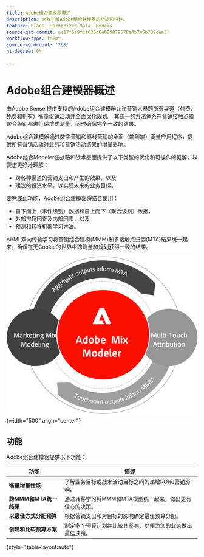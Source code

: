 ```yaml
---
title: Adobe组合建模器概述
description: 大致了解Adobe组合建模器的功能和特性。
feature: Plans, Harmonized Data, Models
source-git-commit: ac17f5a9fcf036c8e689879578e4b745b789cea3
workflow-type: tm+mt
source-wordcount: '268'
ht-degree: 0%

---
```



# Adobe组合建模器概述

由Adobe Sensei提供支持的Adobe组合建模器允许营销人员跨所有渠道（付费、免费和拥有）衡量促销活动并全面优化规划。 其统一的方法体系在营销接触点和聚合级别都进行递增式测量，同时确保完全一致的结果。

Adobe组合建模器通过数字营销和离线营销的全面（端到端）衡量应用程序，提供所有营销活动对业务和营销活动结果的增量影响。

Adobe组合Modeler在战略和战术层面提供了以下类型的优化和可操作的见解，以便您更好地理解：

* 跨各种渠道的营销支出和产生的效果，以及
* 建议的投资水平，以实现未来的业务目标。


要完成此功能，Adobe组合建模器将结合使用：

* 自下而上（事件级别）数据和自上而下（聚合级别）数据，
* 外部市场因素及内部因素，以及
* 预测和转移机器学习方法。

AI/ML双向传输学习将营销组合建模(MMM)和多接触点归因(MTA)结果统一起来，确保在无Cookie的世界中跨测量和规划获得一致的结果。

![双向转移学习](../assets/birdirectional-transfer-learning.png){width="500" align="center"}


## 功能

Adobe组合建模器提供以下功能：

| 功能 | 描述 |
|---|---|
| **衡量增量性能** | 了解业务目标或战术活动目标之间的递增ROI和营销影响。 |
| **跨MMM和MTA统一结果** | 通过转移学习将MMM和MTA模型统一起来，做出更有信心的决策。 |
| **以最佳方式分配预算** | 根据营销支出和对目标的影响确定最佳预算分配。 |
| **创建和比较预算方案** | 制定多个预算计划并比较其影响，以便为您的业务做出最佳决策。 |

{style="table-layout:auto"}









